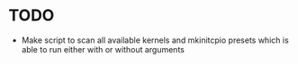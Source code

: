 # TODO

- Make script to scan all available kernels and mkinitcpio presets which is able to run either with or without arguments

